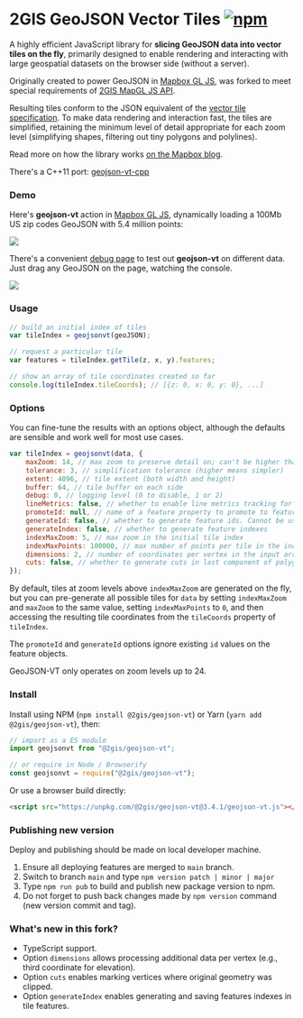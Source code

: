 # 2GIS GeoJSON Vector Tiles [![npm][npm-badge]][npm-link]

[npm-badge]: https://img.shields.io/npm/v/2gis-maps.svg
[npm-link]: https://www.npmjs.com/package/2gis-maps

A highly efficient JavaScript library for **slicing GeoJSON data into vector tiles on the fly**,
primarily designed to enable rendering and interacting with large geospatial datasets
on the browser side (without a server).

Originally created to power GeoJSON in [Mapbox GL JS](https://github.com/mapbox/mapbox-gl-js),
was forked to meet special requirements of [2GIS MapGL JS API](https://docs.2gis.com/en/mapgl/overview).

Resulting tiles conform to the JSON equivalent
of the [vector tile specification](https://github.com/mapbox/vector-tile-spec/).
To make data rendering and interaction fast, the tiles are simplified,
retaining the minimum level of detail appropriate for each zoom level
(simplifying shapes, filtering out tiny polygons and polylines).

Read more on how the library works [on the Mapbox blog](https://blog.mapbox.com/rendering-big-geodata-on-the-fly-with-geojson-vt-4e4d2a5dd1f2).

There's a C++11 port: [geojson-vt-cpp](https://github.com/mapbox/geojson-vt-cpp)

### Demo

Here's **geojson-vt** action in [Mapbox GL JS](https://github.com/mapbox/mapbox-gl-js),
dynamically loading a 100Mb US zip codes GeoJSON with 5.4 million points:

![](https://cloud.githubusercontent.com/assets/25395/5360312/86028d8e-7f91-11e4-811f-87f24acb09ca.gif)

There's a convenient [debug page](http://mapbox.github.io/geojson-vt/debug/) to test out **geojson-vt** on different data.
Just drag any GeoJSON on the page, watching the console.

![](https://cloud.githubusercontent.com/assets/25395/5363235/41955c6e-7fa8-11e4-9575-a66ef54cb6d9.gif)

### Usage

```js
// build an initial index of tiles
var tileIndex = geojsonvt(geoJSON);

// request a particular tile
var features = tileIndex.getTile(z, x, y).features;

// show an array of tile coordinates created so far
console.log(tileIndex.tileCoords); // [{z: 0, x: 0, y: 0}, ...]
```

### Options

You can fine-tune the results with an options object,
although the defaults are sensible and work well for most use cases.

```js
var tileIndex = geojsonvt(data, {
    maxZoom: 14, // max zoom to preserve detail on; can't be higher than 24
    tolerance: 3, // simplification tolerance (higher means simpler)
    extent: 4096, // tile extent (both width and height)
    buffer: 64, // tile buffer on each side
    debug: 0, // logging level (0 to disable, 1 or 2)
    lineMetrics: false, // whether to enable line metrics tracking for LineString/MultiLineString features
    promoteId: null, // name of a feature property to promote to feature.id. Cannot be used with `generateId`
    generateId: false, // whether to generate feature ids. Cannot be used with `promoteId`
    generateIndex: false, // whether to generate feature indexes
    indexMaxZoom: 5, // max zoom in the initial tile index
    indexMaxPoints: 100000, // max number of points per tile in the index
    dimensions: 2, // number of coordinates per vertex in the input array (2 by default)
    cuts: false, // whether to generate cuts in last component of polygon and line points (false by default)
});
```

By default, tiles at zoom levels above `indexMaxZoom` are generated on the fly, but you can pre-generate all possible tiles for `data` by setting `indexMaxZoom` and `maxZoom` to the same value, setting `indexMaxPoints` to `0`, and then accessing the resulting tile coordinates from the `tileCoords` property of `tileIndex`.

The `promoteId` and `generateId` options ignore existing `id` values on the feature objects.

GeoJSON-VT only operates on zoom levels up to 24.

### Install

Install using NPM (`npm install @2gis/geojson-vt`) or Yarn (`yarn add @2gis/geojson-vt`), then:

```js
// import as a ES module
import geojsonvt from "@2gis/geojson-vt";

// or require in Node / Browserify
const geojsonvt = require("@2gis/geojson-vt");
```

Or use a browser build directly:

```html
<script src="https://unpkg.com/@2gis/geojson-vt@3.4.1/geojson-vt.js"></script>
```

### Publishing new version

Deploy and publishing should be made on local developer machine.

1. Ensure all deploying features are merged to `main` branch.
2. Switch to branch `main` and type `npm version patch | minor | major`
3. Type `npm run pub` to build and publish new package version to npm.
4. Do not forget to push back changes made by `npm version` command (new version commit and tag).

### What's new in this fork?

- TypeScript support.
- Option `dimensions` allows processing additional data per vertex (e.g., third coordinate for elevation).
- Option `cuts` enables marking vertices where original geometry was clipped.
- Option `generateIndex` enables generating and saving features indexes in tile features.
